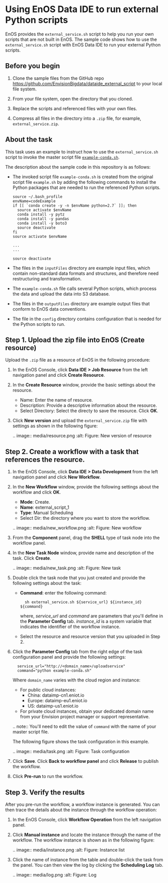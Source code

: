 # Using EnOS Data IDE to run external Python scripts

EnOS provides the `external_service.sh` script to help you run your own scripts that are not built in EnOS. The sample code shows how to use the `external_service.sh` script with EnOS Data IDE to run your external Python scripts.

## Before you begin

1. Clone the sample files from the GitHub repo <https://github.com/EnvisionBigdata/dataide_external_script> to your local file system.

2. From your file system, open the directory that you cloned.

3. Replace the scripts and referenced files with your own files.

4. Compress all files in the directory into a `.zip` file, for example, `external_service.zip`.


## About the task

This task uses an example to instruct how to use the `external_service.sh` script to invoke the master script file [`example-conda.sh`](example-conda.sh).

The description about the sample code in this repository is as follows:
- The invoked script file `example-conda.sh` is created from the original script file `example.sh` by adding the following commands to install the Python packages that are needed to run the referenced Python scripts.

   ```
   source ~/.bash_profile
   envName=codeExample
   if [[ `conda create -y -n $envName python=2.7` ]]; then
     source activate $envName
     conda install -y pytz
     conda install -y pandas
     conda install -y boto3
     source deactivate
   fi
   source activate $envName

   ...
   ...

   source deactivate
   ```

- The files in the `inputFiles` directory are example input files, which contain non-standard data formats and structures, and therefore need restructuring and transformation.

- The `example-conda.sh` file calls several Python scripts, which process the data and upload the data into S3 database.

- The files in the `outputFiles` directory are example output files that conform to EnOS data conventions.

- The file in the `config` directory contains configuration that is needed for the Python scripts to run.

## Step 1. Upload the zip file into EnOS (Create resource)

Upload the `.zip` file as a resource of EnOS in the following procedure:

1. In the EnOS Console, click **Data IDE > Job Resource** from the left navigation panel and click **Create Resource**.

2. In the **Create Resource** window, provide the basic settings about the resource.

   - Name: Enter the name of resource.
   - Description: Provide a descriptive information about the resource.
   - Select Directory: Select the directy to save the resource.
	   Click **OK**.

3. Click **New version** and upload the `external_service.zip` file with settings as shown in the following figure:

   .. image:: media/resource.png
      :alt: Figure: New version of resource


## Step 2. Create a workflow with a task that references the resource.

1. In the EnOS Console, click **Data IDE > Data Development** from the left navigation panel and click **New Workflow**.

2. In the **New Workflow** window, provide the following settings about the workflow and click **OK**.

   - **Mode**: Create.
   - **Name**: external_script_1
   - **Type**: Manual Scheduling
   - Select Dir: the directory where you want to store the workflow.

   .. image:: media/new_workflow.png
      :alt: Figure: New workflow


3. From the **Component** panel, drag the **SHELL** type of task node into the workflow panel.

4. In the **New Task Node** window, provide name and description of the task. Click **Create**.

   .. image:: media/new_task.png
      :alt: Figure: New task


5. Double click the task node that you just created and provide the following settings about the task:

   - **Command**: enter the following command:

     ```
	   sh external_service.sh ${service_url} ${instance_id} ${command}
	   ```

     where, *service_url* and *command* are parameters that you'll define in the **Parameter Config** tab. *instance_id* is a system variable that indicates the identifier of the workflow instance.

   - Select the resource and resource version that you uploaded in Step 2.

6. Click the **Parameter Config** tab from the right edge of the task configuration panel and provide the following settings:

   ```
	 service_url="http://<domain_name>/uploadservice"    
	 command="python example-conda.sh"  
	 ```

   Where `domain_name` varies with the cloud region and instance:
   - For public cloud instances:
     - China: dataimp-cn1.eniot.io
     - Europe: dataimp-eu1.eniot.io
     - US: dataimp-us1.eniot.io
   - For private cloud instances, obtain your dedicated domain name from your Envision project manager or support representative.

   .. note:: You'll need to edit the value of `command` with the name of your master script file.

   The following figure shows the task configuration in this example.

   .. image:: media/task.png
      :alt: Figure: Task configuration


7. Click **Save**. Click **Back to workflow panel** and click **Release** to publish the workflow.

8. Click **Pre-run** to run the workflow.

## Step 3. Verify the results   

After you pre-run the workflow, a workflow instance is generated. You can then trace the details about the instance through the workflow operation:

1. In the EnOS Console, click **Workflow Operation** from the left navigation panel.

2. Click **Manual instance** and locate the instance through the name of the workflow. The workflow instance is shown as in the following figure:

   .. image:: media/instance.png
      :alt: Figure: Instance list


3. Click the name of instance from the table and double-click the task from the panel. You can then view the log by clicking the **Scheduling Log** tab.

   .. image:: media/log.png
      :alt: Figure: Log


<!--end-->
